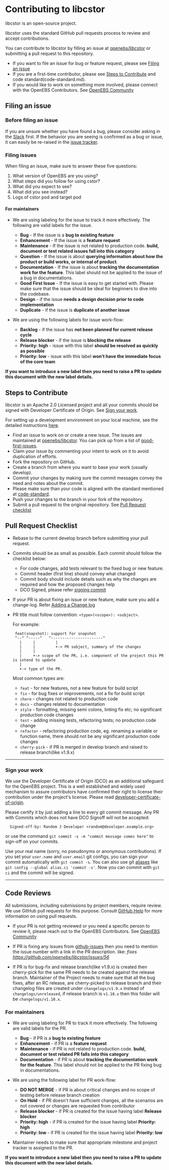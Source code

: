 # Contributing to libcstor

libcstor is an open-source project.

libcstor uses the standard GitHub pull requests process to review and accept contributions.

You can contribute to libcstor by filling an issue at [openebs/libcstor](https://github.com/openebs/libcstor/issues) or submitting a pull request to this repository.

* If you want to file an issue for bug or feature request, please see [Filing an issue](#filing-an-issue)
* If you are a first-time contributor, please see [Steps to Contribute](#steps-to-contribute) and code standard(code-standard.md).
* If you would like to work on something more involved, please connect with the OpenEBS Contributors. See [OpenEBS Community](https://github.com/openebs/openebs/tree/HEAD/community)

## Filing an issue
### Before filing an issue

If you are unsure whether you have found a bug, please consider asking in the [Slack](https://kubernetes.slack.com/messages/openebs) first. If
the behavior you are seeing is confirmed as a bug or issue, it can easily be re-raised in the [issue tracker](https://github.com/openebs/libcstor/issues).

### Filing issues

When filing an issue, make sure to answer these five questions:

1. What version of OpenEBS are you using?
2. What steps did you follow for using cstor?
3. What did you expect to see?
4. What did you see instead?
5. Logs of cstor pod and target pod

#### For maintainers
* We are using labeling for the issue to track it more effectively. The following are valid labels for the issue.
   - **Bug** - If the issue is a **bug to existing feature**
   - **Enhancement** - If the issue is a **feature request**
   - **Maintenance**  - If the issue is not related to production code. **build, document or test related issues fall into this category**
   - **Question** - If the issue is about **querying information about how the product or build works, or internal of product**.
   - **Documentation** - If the issue is about **tracking the documentation work for the feature**. This label should not be applied to the issue of a bug in documentations.
   - **Good First Issue** - If the issue is easy to get started with. Please make sure that the issue should be ideal for beginners to dive into the codebase.
   - **Design** - if the issue **needs a design decision prior to code implementation**
   - **Duplicate** - if the issue is **duplicate of another issue**

* We are using the following labels for issue work-flow:
   - **Backlog** - if the issue has **not been planned for current release cycle**
   - **Release blocker** - if the issue is **blocking the release**
   - **Priority: high** - issue with this label **should be resolved as quickly as possible**
   - **Priority: low** - issue with this label **won’t have the immediate focus of the core team**

**If you want to introduce a new label then you need to raise a PR to update this document with the new label details.**

## Steps to Contribute
libcstor is an Apache 2.0 Licensed project and all your commits should be signed with Developer Certificate of Origin. See [Sign your work](#sign-your-work).

For setting up a development environment on your local machine, see the detailed instructions [here](developer-setup.md).

* Find an issue to work on or create a new issue. The issues are maintained at [openebs/libcstor](https://github.com/openebs/libcstor/issues). You can pick up from a list of [good-first-issues](https://github.com/openebs/libcstor/labels/good%20first%20issue).
* Claim your issue by commenting your intent to work on it to avoid duplication of efforts.
* Fork the repository on GitHub.
* Create a branch from where you want to base your work (usually develop).
* Commit your changes by making sure the commit messages convey the need and notes about the commit.
* Please make sure than your code is aligned with the standard mentioned at [code-standard](code-standard.md).
* Push your changes to the branch in your fork of the repository.
* Submit a pull request to the original repository. See [Pull Request checklist](#pull-request-checklist)

## Pull Request Checklist
* Rebase to the current develop branch before submitting your pull request.
* Commits should be as small as possible. Each commit should follow the checklist below:
  - For code changes, add tests relevant to the fixed bug or new feature.
  - Commit header (first line) should convey what changed
  - Commit body should include details such as why the changes are required and how the proposed changes help
  - DCO Signed, please refer [signing commit](code-standard.md#sign-your-commits)
* If your PR is about fixing an issue or new feature, make sure you add a change-log. Refer [Adding a Change log](code-standard.md#adding-a-changelog)
* PR title must follow convention: `<type>(<scope>): <subject>`.

  For example:
  ```
   feat(snapshot): support for snapshot
   ^--^ ^-----^   ^-----------------------^
     |     |         |
     |     |         +-> PR subject, summary of the changes
     |     |
     |     +-> scope of the PR, i.e. component of the project this PR is intend to update
     |
     +-> type of the PR.
  ```

    Most common types are:
    * `feat`        - for new features, not a new feature for build script
    * `fix`         - for bug fixes or improvements, not a fix for build script
    * `chore`       - changes not related to production code
    * `docs`        - changes related to documentation
    * `style`       - formatting, missing semi colons, linting fix etc; no significant production code changes
    * `test`        - adding missing tests, refactoring tests; no production code change
    * `refactor`    - refactoring production code, eg. renaming a variable or function name, there should not be any significant production code changes
    * `cherry-pick` - if PR is merged in develop branch and raised to release branch(like v1.9.x)

---

### Sign your work

We use the Developer Certificate of Origin (DCO) as an additional safeguard for the OpenEBS project. This is a well established and widely used mechanism to assure contributors have confirmed their right to license their contribution under the project's license. Please read [developer-certificate-of-origin](./contribute/developer-certificate-of-origin).

Please certify it by just adding a line to every git commit message. Any PR with Commits which does not have DCO Signoff will not be accepted:

```
  Signed-off-by: Random J Developer <random@developer.example.org>
```

or use the command `git commit -s -m "commit message comes here"` to sign-off on your commits.

Use your real name (sorry, no pseudonyms or anonymous contributions). If you set your `user.name` and `user.email` git configs, you can sign your commit automatically with `git commit -s`. You can also use git [aliases](https://git-scm.com/book/en/v2/Git-Basics-Git-Aliases) like `git config --global alias.ci 'commit -s'`. Now you can commit with `git ci` and the commit will be signed.

---

## Code Reviews
All submissions, including submissions by project members, require review. We use GitHub pull requests for this purpose. Consult [GitHub Help](https://help.github.com/en/github/collaborating-with-issues-and-pull-requests/about-pull-requests) for more information on using pull requests.

* If your PR is not getting reviewed or you need a specific person to review it, please reach out to the OpenEBS Contributors. See [OpenEBS Community](https://github.com/openebs/openebs/tree/HEAD/community)

* If PR is fixing any issues from [github-issues](github.com/openebs/libcstor/issues) then you need to mention the issue number with a link in the PR description. like: _fixes https://github.com/openebs/libcstor/issues/56_

* If PR is for bug-fix and release branch(like v1.9.x) is created then cherry-pick for the same PR needs to be created against the release branch. Maintainer of the Project needs to make sure that all the bug fixes, after an RC release, are cherry-picked to release branch and their changelog files are created under `changelogs/v1.9.x` instead of `changelogs/unreleased`, if release branch is `v1.10.x` then this folder will be `changelogs/v1.10.x`.

### For maintainers
* We are using labeling for PR to track it more effectively. The following are valid labels for the PR.
   - **Bug** - if PR is a **bug to existing feature**
   - **Enhancement** - if PR is a **feature request**
   - **Maintenance**  - if PR is not related to production code. **build, document or test related PR falls into this category**
   - **Documentation** - if PR is about **tracking the documentation work for the feature**. This label should not be applied to the PR fixing bug in documentations.

* We are using the following label for PR work-flow:
   - **DO NOT MERGE** - if PR is about critical changes and no scope of testing before release branch creation
   - **On Hold** - if PR doesn't have sufficient changes, all the scenarios are not covered or changes are requested from contributor
   - **Release blocker** - if PR is created for the issue having label **Release blocker**
   - **Priority: high** - if PR is created for the issue having label **Priority: high**
   - **Priority: low** - if PR is created for the issue having label **Priority: low**

* Maintainer needs to make sure that appropriate milestone and project tracker is assigned to the PR.

**If you want to introduce a new label then you need to raise a PR to update this document with the new label details.**
